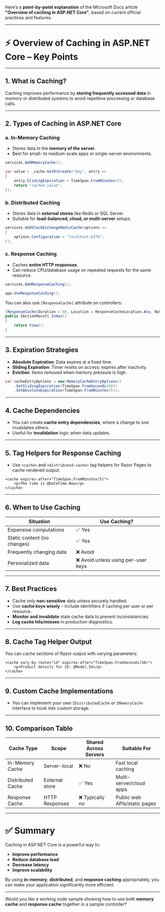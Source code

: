 Here’s a **point-by-point explanation** of the Microsoft Docs article **"Overview of caching in ASP.NET Core"**, based on current official practices and features.

---

# ⚡ Overview of Caching in ASP.NET Core – Key Points

---

## 1. **What is Caching?**

Caching improves performance by **storing frequently accessed data** in memory or distributed systems to avoid repetitive processing or database calls.

---

## 2. **Types of Caching in ASP.NET Core**

### a. **In-Memory Caching**
- Stores data in the **memory of the server**.
- Best for small- to medium-scale apps or single-server environments.

```csharp
services.AddMemoryCache();

var value = _cache.GetOrCreate("key", entry =>
{
    entry.SlidingExpiration = TimeSpan.FromMinutes(5);
    return "cached value";
});
```

### b. **Distributed Caching**
- Stores data in **external stores** like Redis or SQL Server.
- Suitable for **load-balanced, cloud, or multi-server** setups.

```csharp
services.AddStackExchangeRedisCache(options =>
{
    options.Configuration = "localhost:6379";
});
```

### c. **Response Caching**
- Caches **entire HTTP responses**.
- Can reduce CPU/database usage on repeated requests for the same resource.

```csharp
services.AddResponseCaching();

app.UseResponseCaching();
```

You can also use `[ResponseCache]` attribute on controllers:

```csharp
[ResponseCache(Duration = 60, Location = ResponseCacheLocation.Any, NoStore = false)]
public IActionResult Index()
{
    return View();
}
```

---

## 3. **Expiration Strategies**

- **Absolute Expiration**: Data expires at a fixed time.
- **Sliding Expiration**: Timer resets on access; expires after inactivity.
- **Eviction**: Items removed when memory pressure is high.

```csharp
var cacheEntryOptions = new MemoryCacheEntryOptions()
    .SetSlidingExpiration(TimeSpan.FromSeconds(60))
    .SetAbsoluteExpiration(TimeSpan.FromMinutes(5));
```

---

## 4. **Cache Dependencies**

- You can create **cache entry dependencies**, where a change to one invalidates others.
- Useful for **invalidation** logic when data updates.

---

## 5. **Tag Helpers for Response Caching**

- Use `<cache>` and `<distributed-cache>` tag helpers for Razor Pages to cache rendered output.

```razor
<cache expires-after="TimeSpan.FromMinutes(5)">
    <p>The time is @DateTime.Now</p>
</cache>
```

---

## 6. **When to Use Caching**

| Situation                  | Use Caching? |
|---------------------------|--------------|
| Expensive computations     | ✅ Yes       |
| Static content (no changes) | ✅ Yes      |
| Frequently changing data   | ❌ Avoid     |
| Personalized data          | ❌ Avoid     unless using per-user keys |

---

## 7. **Best Practices**

- Cache only **non-sensitive** data unless securely handled.
- Use **cache keys wisely** – include identifiers if caching per user or per resource.
- **Monitor and invalidate** stale cache data to prevent inconsistencies.
- **Log cache hits/misses** in production diagnostics.

---

## 8. **Cache Tag Helper Output**

You can cache sections of Razor output with varying parameters:

```razor
<cache vary-by-route="id" expires-after="TimeSpan.FromSeconds(30)">
    <p>Product details for ID: @Model.Id</p>
</cache>
```

---

## 9. **Custom Cache Implementations**

- You can implement your own `IDistributedCache` or `IMemoryCache` interface to hook into custom storage.

---

## 10. **Comparison Table**

| Cache Type      | Scope         | Shared Across Servers | Suitable For                 |
|------------------|----------------|-------------------------|------------------------------|
| In-Memory Cache  | Server-local   | ❌ No                   | Fast local caching           |
| Distributed Cache| External store | ✅ Yes                  | Multi-server/cloud apps      |
| Response Cache   | HTTP Responses | ❌ Typically no         | Public web APIs/static pages |

---

# ✅ Summary

Caching in ASP.NET Core is a powerful way to:

- **Improve performance**
- **Reduce database load**
- **Decrease latency**
- **Improve scalability**

By using **in-memory**, **distributed**, and **response caching** appropriately, you can make your application significantly more efficient.

---

Would you like a working code sample showing how to use both **memory cache** and **response cache** together in a sample controller?